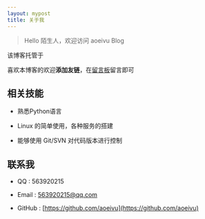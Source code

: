 ```yaml
---
layout: mypost
title: 关于我
---
```


> Hello 陌生人，欢迎访问 aoeivu Blog

该博客托管于 

喜欢本博客的欢迎**添加友链**，在[留言板](chat.html)留言即可

## 相关技能

- 熟悉Python语言

- Linux 的简单使用，各种服务的搭建

- 能够使用 Git/SVN 对代码版本进行控制

## 联系我

- QQ : 563920215

- Email : [563920215@qq.com](http://mail.qq.com/)

- GitHub : [https://github.com/aoeivu](https://github.com/aoeivu)
